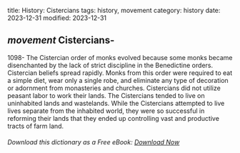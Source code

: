 title: History: Cistercians
tags: history, movement
category: history
date: 2023-12-31
modified: 2023-12-31

## _movement_ Cistercians-
1098-
The Cistercian order of monks
 evolved because some monks became disenchanted by the lack of strict
 discipline in the Benedictine orders. Cistercian beliefs spread
 rapidly. Monks from this order were required to eat a simple diet,
 wear only a single robe, and eliminate any type of decoration or
 adornment from monasteries and churches. Cistercians did not
 utilize peasant labor to work their lands. The Cistercians tended
 to live on uninhabited lands and wastelands. While the Cistercians
 attempted to live lives separate from the inhabited world, they were
 so successful in reforming their lands that they ended up
 controlling vast and productive tracts of farm land.



###### Download *this* dictionary as a Free eBook: [Download Now]({static}static/SerfHistoryDictionary.pdf)

